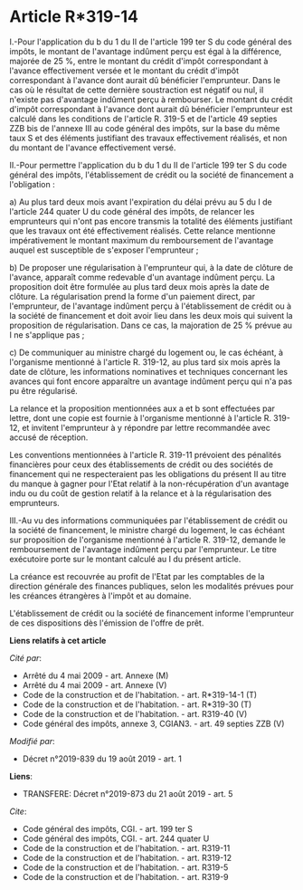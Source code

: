 # Article R*319-14

I.-Pour l'application du b du 1 du II de l'article 199 ter S du code général des impôts, le montant de l'avantage indûment
perçu est égal à la différence, majorée de 25 %, entre le montant du crédit d'impôt correspondant à l'avance effectivement
versée et le montant du crédit d'impôt correspondant à l'avance dont aurait dû bénéficier l'emprunteur. Dans le cas où le
résultat de cette dernière soustraction est négatif ou nul, il n'existe pas d'avantage indûment perçu à rembourser. Le
montant du crédit d'impôt correspondant à l'avance dont aurait dû bénéficier l'emprunteur est calculé dans les conditions de
l'article R. 319-5 et de l'article 49 septies ZZB bis de l'annexe III au code général des impôts, sur la base du même taux S
et des éléments justifiant des travaux effectivement réalisés, et non du montant de l'avance effectivement versé. 

II.-Pour permettre l'application du b du 1 du II de l'article 199 ter S du code général des impôts, l'établissement de crédit
ou la société de financement a l'obligation : 

a) Au plus tard deux mois avant l'expiration du délai prévu au 5 du I de l'article 244 quater U du code général des impôts,
de relancer les emprunteurs qui n'ont pas encore transmis la totalité des éléments justifiant que les travaux ont été
effectivement réalisés. Cette relance mentionne impérativement le montant maximum du remboursement de l'avantage auquel est
susceptible de s'exposer l'emprunteur ; 

b) De proposer une régularisation à l'emprunteur qui, à la date de clôture de l'avance, apparaît comme redevable d'un
avantage indûment perçu. La proposition doit être formulée au plus tard deux mois après la date de clôture. La régularisation
prend la forme d'un paiement direct, par l'emprunteur, de l'avantage indûment perçu à l'établissement de crédit ou à la
société de financement et doit avoir lieu dans les deux mois qui suivent la proposition de régularisation. Dans ce cas, la
majoration de 25 % prévue au I ne s'applique pas ; 

c) De communiquer au ministre chargé du logement ou, le cas échéant, à l'organisme mentionné à l'article R. 319-12, au plus
tard six mois après la date de clôture, les informations nominatives et techniques concernant les avances qui font encore
apparaître un avantage indûment perçu qui n'a pas pu être régularisé. 

La relance et la proposition mentionnées aux a et b sont effectuées par lettre, dont une copie est fournie à l'organisme
mentionné à l'article R. 319-12, et invitent l'emprunteur à y répondre par lettre recommandée avec accusé de réception. 

Les conventions mentionnées à l'article R. 319-11 prévoient des pénalités financières pour ceux des établissements de crédit
ou des sociétés de financement qui ne respecteraient pas les obligations du présent II au titre du manque à gagner pour
l'Etat relatif à la non-récupération d'un avantage indu ou du coût de gestion relatif à la relance et à la régularisation des
emprunteurs. 

III.-Au vu des informations communiquées par l'établissement de crédit ou la société de financement, le ministre chargé du
logement, le cas échéant sur proposition de l'organisme mentionné à l'article R. 319-12, demande le remboursement de
l'avantage indûment perçu par l'emprunteur. Le titre exécutoire porte sur le montant calculé au I du présent article. 

La créance est recouvrée au profit de l'Etat par les comptables de la direction générale des finances publiques, selon les
modalités prévues pour les créances étrangères à l'impôt et au domaine. 

L'établissement de crédit ou la société de financement informe l'emprunteur de ces dispositions dès l'émission de l'offre de
prêt.

**Liens relatifs à cet article**

_Cité par_:

  - Arrêté du 4 mai 2009 - art. Annexe (M)
  - Arrêté du 4 mai 2009 - art. Annexe (V)
  - Code de la construction et de l'habitation. - art. R*319-14-1 (T)
  - Code de la construction et de l'habitation. - art. R*319-30 (T)
  - Code de la construction et de l'habitation. - art. R319-40 (V)
  - Code général des impôts, annexe 3, CGIAN3. - art. 49 septies ZZB (V)

_Modifié par_:

  - Décret n°2019-839 du 19 août 2019 - art. 1

**Liens**:

  - TRANSFERE: Décret n°2019-873 du 21 août 2019 - art. 5

_Cite_:

  - Code général des impôts, CGI. - art. 199 ter S
  - Code général des impôts, CGI. - art. 244 quater U
  - Code de la construction et de l'habitation. - art. R319-11
  - Code de la construction et de l'habitation. - art. R319-12
  - Code de la construction et de l'habitation. - art. R319-5
  - Code de la construction et de l'habitation. - art. R319-9
